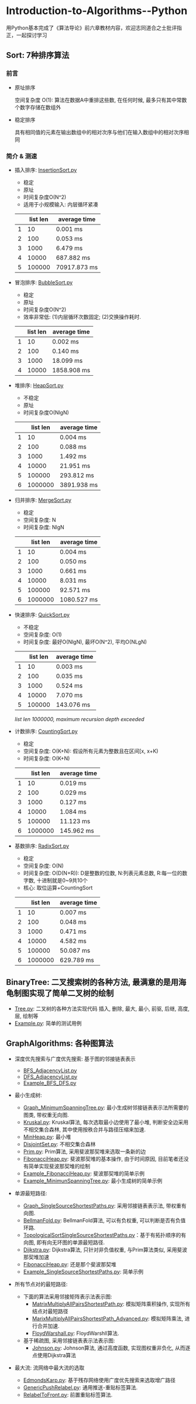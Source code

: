 # Introduction-to-Algorithms--Python
用Python基本完成了《算法导论》前六章教材内容，欢迎志同道合之士批评指正，一起探讨学习

## Sort: 7种排序算法
### 前言
- 原址排序

    空间复杂度 O(1): 算法在数据A中重排这些数, 在任何时候, 最多只有其中常数个数字存储在数组外

- 稳定排序

    具有相同值的元素在输出数组中的相对次序与他们在输入数组中的相对次序相同

### 简介 & 测速
- 插入排序: [InsertionSort.py](Sort/InsertionSort.py)
    - 稳定
    - 原址
    - 时间复杂度O(N^2)
    - 适用于小规模输入: 内层循环紧凑

    |   | list len| average time|
    | - | ------- | ----------- |
    | 1 |     10  |     0.001 ms|
    | 2 |    100  |     0.053 ms|
    | 3 |   1000  |     6.479 ms|
    | 4 |  10000  |   687.882 ms|
    | 5 | 100000  | 70917.873 ms|

- 冒泡排序: [BubbleSort.py](Sort/BubbleSort.py)
    - 稳定
    - 原址
    - 时间复杂度O(N^2)
    - 效率非常低: (1)内层循环次数固定; (2)交换操作耗时.
 
    |   | list len| average time|
    | - | ------- | ----------- |
    | 1 |     10  |     0.002 ms|
    | 2 |    100  |     0.140 ms|
    | 3 |   1000  |    18.099 ms|
    | 4 |  10000  |  1858.908 ms|

- 堆排序: [HeapSort.py](Sort/HeapSort.py)
    - 不稳定
    - 原址
    - 时间复杂度O(NlgN)

    |   |list len | average time|
    | - | ------- | ----------- |
    | 1 |     10  |     0.004 ms|
    | 2 |    100  |     0.088 ms|
    | 3 |   1000  |     1.492 ms|
    | 4 |  10000  |    21.951 ms|
    | 5 | 100000  |   293.812 ms|
    | 6 |1000000  |  3891.938 ms|

- 归并排序: [MergeSort.py](Sort/MergeSort.py)
    - 稳定
    - 空间复杂度: N
    - 时间复杂度: NlgN

    |   |list len | average time|
    | - | ------- | ----------- |
    | 1 |     10  |     0.004 ms|
    | 2 |    100  |     0.050 ms|
    | 3 |   1000  |     0.661 ms|
    | 4 |  10000  |     8.031 ms|
    | 5 | 100000  |    92.571 ms|
    | 6 |1000000  |  1080.527 ms|

- 快速排序: [QuickSort.py](Sort/QuickSort.py)
    - 不稳定
    - 空间复杂度: O(1)
    - 时间复杂度: 最好O(NlgN), 最坏O(N^2), 平均O(NLgN)

    |   |list len | average time|
    | - | ------- | ----------- |
    | 1 |     10  |     0.003 ms|
    | 2 |    100  |     0.035 ms|
    | 3 |   1000  |     0.524 ms|
    | 4 |  10000  |     7.070 ms|
    | 5 | 100000  |   143.076 ms|

    *list len 1000000, maximum recursion depth exceeded*

- 计数排序: [CountingSort.py](Sort/CountingSort.py)
    - 稳定 
    - 空间复杂度: O(K+N): 假设所有元素为整数且在区间[x, x+K)
    - 时间复杂度: O(K+N)

    |   | list len| average time|
    | - | ------- | ----------- |
    | 1 |       10|     0.019 ms|
    | 2 |      100|     0.029 ms|
    | 3 |     1000|     0.127 ms|
    | 4 |    10000|     1.084 ms|
    | 5 |   100000|    11.123 ms|
    | 6 |  1000000|   145.962 ms|

- 基数排序: [RadixSort.py](Sort/RadixSort.py)
    - 稳定
    - 空间复杂度: O(N)
    - 时间复杂度: O(D(N+R)): D是整数的位数, N:列表元素总数, R:每一位的数字数, 十进制就是0~9共10个
    - 核心: 取位运算+CountingSort

    |   | list len| average time|
    | - | ------- | ----------- |
    | 1 |       10|     0.007 ms|
    | 2 |      100|     0.048 ms|
    | 3 |     1000|     0.471 ms|
    | 4 |    10000|     4.582 ms|
    | 5 |   100000|    50.087 ms|
    | 6 |  1000000|   629.789 ms|
    
## BinaryTree: 二叉搜索树的各种方法, 最满意的是用海龟制图实现了简单二叉树的绘制
- [Tree.py](BinaryTree/Tree.py): 二叉树的各种方法实现代码
    插入, 删除, 最大, 最小, 前驱, 后继, 高度, 层, 绘制等
- [Example.py](BinaryTree/Example.py): 简单的测试用例

## GraphAlgorithms: 各种图算法
- 深度优先搜索与广度优先搜索: 基于图的邻接链表表示

    - [BFS_AdjacencyList.py](GraphAlgorithms/BFS_AdjacencyList.py)
    - [DFS_AdjacencyList.py](GraphAlgorithms/DFS_AdjacencyList.py)
    - [Example_BFS_DFS.py](GraphAlgorithms/Example_BFS_DFS.py)

- 最小生成树:
    - [Graph_MinimumSpanningTree.py](GraphAlgorithms/Graph_MinimumSpanningTree.py): 最小生成树邻接链表表示法所需要的图类, 带权重无向图.
    - [Kruskal.py](GraphAlgorithms/Kruskal.py): Kruskal算法, 每次选取最小边使用了最小堆, 判断安全边采用不相交集合森林, 其中使用按秩合并与路径压缩来加速.
    - [MinHeap.py](GraphAlgorithms/MinHeap.py): 最小堆
    - [DisjointSet.py](GraphAlgorithms/DisjointSet.py): 不相交集合森林
    - [Prim.py](GraphAlgorithms/Prim.py): Prim算法, 采用斐波那契堆来选取一条新的边
    - [FibonacciHeap.py](GraphAlgorithms/FibonacciHeap.py): 斐波那契堆的基本操作, 由于时间原因, 目前笔者还没有简单实现斐波那契堆的绘制
    - [Example_FibonacciHeap.py](GraphAlgorithms/Example_FibonacciHeap.py): 斐波那契堆的简单示例
    - [Example_MinimunSpanningTree.py](GraphAlgorithms/Example_MinimumSpanningTree.py): 最小生成树的简单示例
- 单源最短路径:
    - [Graph_SingleSourceShortestPaths.py](GraphAlgorithms/Graph_SingleSourceShortestPaths.py): 采用邻接链表表示法, 带权重有向图.
    - [BellmanFold.py](GraphAlgorithms/BellmanFold.py): BellmanFold算法, 可以有负权重, 可以判断是否有负值环路.
    - [TopologicalSortSingleSourceShortestPaths.py](GraphAlgorithms/TopologicalSortSingleSourceShortestPaths.py)：基于有拓扑顺序的有向图, 即有向无环图的单源最短路径.
    - [Dijkstra.py](GraphAlgorithms/Dijkstra.py): Dijkstra算法, 只针对非负值权重, 与Prim算法类似, 采用斐波那契堆加速
    - [FibonacciHeap.py](GraphAlgorithms/FibonacciHeap.py): 还是那个斐波那契堆
    - [Example_SingleSourceShortestPaths.py](GraphAlgorithms/Example_SingleSourceShortestPaths.py): 简单示例
- 所有节点对的最短路径:
    - 下面的算法采用邻接矩阵表示法表示图:
        - [MatrixMultiplyAllPairsShortestPath.py](GraphAlgorithms/MatrixMultiplyAllParisShortestPath.py): 模拟矩阵乘积操作, 实现所有结点对最短路径
        - [MarixMultiplyAllPairsShortestPath_Advanced.py](GraphAlgorithms/MatrixMultiplyAllParisShortestPath_Advanced.py): 模拟矩阵乘法, 进行合并加速.
        - [FloydWarshall.py](GraphAlgorithms/FloydWarshall.py): FloydWarshll算法.
    - 基于稀疏图, 采用邻接链表表示法表示图:
        - [Johnson.py](GraphAlgorithms/Johnson.py): Johnson算法, 通过高度函数, 实现图权重非负化, 从而逐点使用Dijkstra算法
- 最大流: 流网络中最大流的选取
    - [EdmondsKarp.py](GraphAlgorithms/EdmondsKarp.py): 基于残存网络使用广度优先搜索来选取增广路径
    - [GenericPushRelabel.py](GraphAlgorithms/GenericPushRelabel.py): 通用推送-重贴标签算法.
    - [RelabelToFront.py](GraphAlgorithms/RelabelToFront.py): 前置重贴标签算法.
